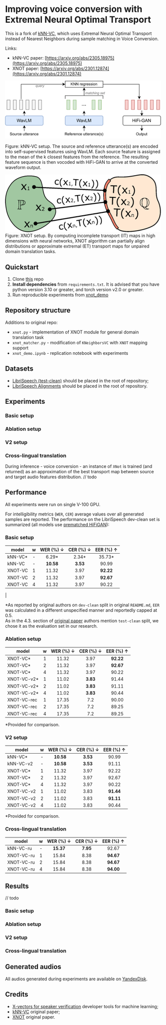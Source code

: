 # Improving voice conversion with Extremal Neural Optimal Transport

This is a fork of [kNN-VC](https://github.com/bshall/knn-vc), which uses Extremal Neural Optimal Transport instead of Nearest Neighbors during sample matching in Voice Conversion.

Links:

- kNN-VC paper: [https://arxiv.org/abs/2305.18975](https://arxiv.org/abs/2305.18975)
- XNOT paper: [https://arxiv.org/abs/2301.12874](https://arxiv.org/abs/2301.12874)


![kNN-VC overview](./pics/knn-vc.png)

Figure: kNN-VC setup. The source and reference utterance(s) are encoded into self-supervised features using WavLM. Each source feature is assigned to the mean of the k closest features from the reference. The resulting feature sequence is then vocoded with HiFi-GAN to arrive at the converted waveform output.

![XNOT method](./pics/OT_map_def_perfect_v6.png)
Figure: XNOT setup. By computing incomplete transport (IT) maps in high dimensions with neural networks, XNOT algorithm can partially align distributions or approximate extremal (ET) transport maps for unpaired domain translation tasks. 

## Quickstart

1. Clone [this](https://github.com/tardis-forever/xnot-vc) repo
2. **Install dependencies** from `requirements.txt`. It is advised that you have python version 3.10 or greater, and torch version v2.0 or greater.
3. Run reproducible experiments from [xnot_demo](./xnot_demo.ipynb) 


## Repository structure

Additions to original repo:
- ```xnot.py``` - implementation of XNOT module for general domain translation task
- ```xnot_matcher.py``` - modification of `KNeighborsVC` with `XNOT` mapping support
- ```xnot_demo.ipynb``` - replication notebook with experiments

## Datasets
- [LibriSpeech (test-clean)](http://www.openslr.org/12) should be placed in the root of repository;
- [LibriSpeech Alignments](https://github.com/CorentinJ/librispeech-alignments) should be placed in the root of repository.


## Experiments

### Basic setup
### Ablation setup
### V2 setup
### Cross-lingual translation

During inference - voice conversion - an instance of `XNot` is trained (and returned) as an approximation of the best transport map between source and target audio features distribution.
 // todo

## Performance

All experiments were run on single V-100 GPU.

For intelligibility metrics (`WER`, `CER`) average values over all generated samples are reported.
The performance on the LibriSpeech dev-clean set is summarized (all models use [prematched HiFiGAN](https://github.com/bshall/knn-vc/releases/download/v0.1/prematch_g_02500000.pt)):

### Basic setup

| model       | w | WER (%) &darr; | CER (%) &darr; | EER (%) &uarr; |
| ----------- |:-:|:--------------:|:--------------:|:--------------:|
| kNN-VC*     | - | 6.29*          | 2.34*          | 35.73*         |
| kNN-VC      | - | **10.58**      | **3.53**       | 90.99          |
| XNOT-VC     | 1 | 11.32          | 3.97           | **92.22**      |
| XNOT-VC     | 2 | 11.32          | 3.97           | **92.67**      |
| XNOT-VC     | 4 | 11.32          | 3.97           | 90.22          |
|

*As reported by original authors on `dev-clean` split in original `README.md`, `EER` was calculated in a different unspecified manner and reportedly capped at 0.5.  
As in the 4.3. section of [original paper](https://arxiv.org/abs/2305.18975) authors mention `test-clean` split, we chose 
it as the evaluation set in our research.

### Ablation setup

| model       | w | WER (%) &darr; | CER (%) &darr; | EER (%) &uarr; |
| ----------- |:-:|:--------------:|:--------------:|:--------------:|
| XNOT-VC*    | 1 | 11.32          | 3.97           | **92.22**      |
| XNOT-VC*    | 2 | 11.32          | 3.97           | **92.67**      |
| XNOT-VC*    | 4 | 11.32          | 3.97           | 90.22          |
| XNOT-VC-v2* | 1 | 11.02          | **3.83**       | 91.44          |
| XNOT-VC-v2* | 2 | 11.02          | **3.83**       | 91.11          |
| XNOT-VC-v2* | 4 | 11.02          | **3.83**       | 90.44          |
| XNOT-VC-rec | 1 | 17.35          | 7.2            | 90.00          |
| XNOT-VC-rec | 2 | 17.35          | 7.2            | 89.25          |
| XNOT-VC-rec | 4 | 17.35          | 7.2            | 89.25          |


*Provided for comparison.

### V2 setup

| model       | w | WER (%) &darr; | CER (%) &darr; | EER (%) &uarr; |
| ----------- |:-:|:--------------:|:--------------:|:--------------:|
| kNN-VC*     | - | **10.58**      | **3.53**       | 90.99          |
| kNN-VC-v2   | - | **10.58**      | **3.53**       | 91.11          |
| XNOT-VC*    | 1 | 11.32          | 3.97           | 92.22          |
| XNOT-VC*    | 2 | 11.32          | 3.97           | 92.67          |
| XNOT-VC*    | 4 | 11.32          | 3.97           | 90.22          |
| XNOT-VC-v2  | 1 | 11.02          | 3.83           | **91.44**      |
| XNOT-VC-v2  | 2 | 11.02          | 3.83           | **91.11**      |
| XNOT-VC-v2  | 4 | 11.02          | 3.83           | 90.44          |

*Provided for comparison.

### Cross-lingual translation

| model       | w | WER (%) &darr; | CER (%) &darr; | EER (%) &uarr; |
| ----------- |:-:|:--------------:|:--------------:|:--------------:|
| kNN-VC-ru   | - | **15.37**      | **7.95**       | 92.67          |
| XNOT-VC-ru  | 1 | 15.84          | 8.38           | **94.67**      |
| XNOT-VC-ru  | 2 | 15.84          | 8.38           | **94.67**      |
| XNOT-VC-ru  | 4 | 15.84          | 8.38           | **94.00**      |


## Results

// todo

### Basic setup
### Ablation setup
### V2 setup
### Cross-lingual translation


## Generated audios

All audios generated during experiments are available on [YandexDisk](https://disk.yandex.ru/d/-qarNdQQkdMKEw).

## Credits
- [X-vectors for speaker verification](https://huggingface.co/speechbrain/spkrec-xvect-voxceleb) developer tools for machine learning;
- [kNN-VC](https://github.com/bshall/knn-vc) original paper;
- [XNOT](https://github.com/milenagazdieva/ExtremalNeuralOptimalTransport) original paper.

